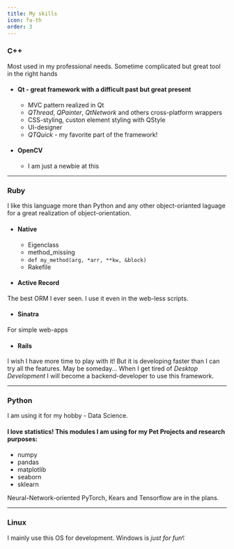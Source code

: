 ```yaml
---
title: My skills
icon: fa-th
order: 3
---
```

### C++
Most used in my professional needs. Sometime complicated but great tool in the right hands
* #### Qt - great framework with a difficult past but great present
  * MVC pattern realized in Qt
  * *QThread*, *QPainter*, *QtNetwork* and others cross-platform wrappers
  * CSS-styling, custon element styling with QStyle
  * UI-designer
  * *QTQuick* - my favorite part of the framework!

* #### OpenCV
  * I am just a newbie at this

- - -

### Ruby
I like this language more than Python and any other object-orianted laguage for a great realization of object-orientation.
* #### Native
  * Eigenclass
  * method_missing
  * `def my_method(arg, *arr, **kw, &block)`
  * Rakefile

* #### Active Record
The best ORM I ever seen. I use it even in the web-less scripts.

* #### Sinatra
For simple web-apps

* #### Rails
I wish I have more time to play with it! But it is developing faster than I can try all the features. May be someday... When I get tired of *Desktop Development* I will become a backend-developer to use this framework.

- - -

### Python
I am using it for my hobby - Data Science.
#### I love statistics! This modules I am using for my Pet Projects and research purposes:
* numpy
* pandas
* matplotlib
* seaborn
* sklearn

Neural-Network-oriented PyTorch, Kears and Tensorflow are in the plans.

- - -

### Linux
I mainly use this OS for development. Windows is *just for fun*⸮